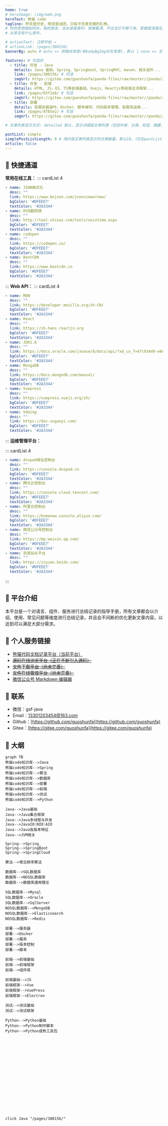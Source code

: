 ```yaml
---
home: true
# heroImage: /img/web.png
heroText: 熊猫 code
tagline: 昨天是历史，明天是谜团，只有今天是天赐的礼物。
# 你的思想就如同水，我的朋友，当水波摇曳时，很难看清，不过当它平静下来，答案就清澈见底了。
# 从来没有什么意外。

# actionText: 立即开始 →
# actionLink: /pages/380156/
bannerBg: auto # auto => 网格纹背景(有bodyBgImg时无背景)，默认 | none => 无 | '大图地址' | background: 自定义背景样式       提示：如发现文本颜色不适应你的背景时可以到palette.styl修改$bannerTextColor变量

features: # 可选的
  - title: 开发 - Java
    details: Java 基础、Spring、Springboot、SpringMVC、maven、相关组件...
    link: /pages/380156/ # 可选
    imgUrl: https://gitee.com/guoshunfa/panda-files/raw/master//panda/202109101822211.png # 可选
  - title: 开发 - 前端
    details: HTML、JS、ES、TS等前端基础，Vuejs、Reactjs等前端主流框架...
    link: /pages/65f1e8/ # 可选
    imgUrl: https://gitee.com/guoshunfa/panda-files/raw/master//panda/202109101822005.png # 可选
  - title: 部署
    details: 各服务器操作、Docker、脚本编写、代码版本管理、各服务运维...
    link: /pages/9785e2/ # 可选
    imgUrl: https://gitee.com/guoshunfa/panda-files/raw/master//panda/202109101822073.png # 可选

# 文章列表显示方式: detailed 默认，显示详细版文章列表（包括作者、分类、标签、摘要、分页等）| simple => 显示简约版文章列表（仅标题和日期）| none 不显示文章列表

postList: simple
simplePostListLength: 0 # 简约版文章列表显示的文章数量，默认10。（仅在postList设置为simple时生效）
article: false
---
```

## 👀 快捷通道
**常用在线工具：**
::: cardList 4
```yaml
- name: JSON格式化
  desc: ""
  link: https://www.bejson.com/jsonviewernew/
  bgColor: '#DFEEE7'
  textColor: '#2A3344'
- name: 时间戳转换
  desc: ""
  link: http://tool.chinaz.com/tools/unixtime.aspx
  bgColor: '#DFEEE7'
  textColor: '#2A3344'
- name: codepen
  desc: ""
  link: https://codepen.io/
  bgColor: '#DFEEE7'
  textColor: '#2A3344'
- name: BootCDN
  desc: ""
  link: https://www.bootcdn.cn
  bgColor: '#DFEEE7'
  textColor: '#2A3344'
```
:::
**Web API：**
::: cardList 4
```yaml
- name: MDN
  desc: ""
  link: https://developer.mozilla.org/zh-CN/
  bgColor: '#DFEEE7'
  textColor: '#2A3344'
- name: React
  desc: ""
  link: https://zh-hans.reactjs.org
  bgColor: '#DFEEE7'
  textColor: '#2A3344'
- name: JDK1.8
  desc: ""
  link: https://docs.oracle.com/javase/8/docs/api/?xd_co_f=47c934d9-e663-4eba-819c-b726fc2d0847
  bgColor: '#DFEEE7'
  textColor: '#2A3344'
- name: MongoDB
  desc: ""
  link: https://docs.mongodb.com/manual/
  bgColor: '#DFEEE7'
  textColor: '#2A3344'
- name: Vuepress
  desc: ""
  link: https://vuepress.vuejs.org/zh/
  bgColor: '#DFEEE7'
  textColor: '#2A3344'
- name: Vdoing
  desc: ""
  link: https://doc.xugaoyi.com/
  bgColor: '#DFEEE7'
  textColor: '#2A3344'
```
:::
**运维管理平台：**

::: cardList 4
```yaml
- name: dnspod域名控制台
  desc: ""
  link: https://console.dnspod.cn
  bgColor: '#DFEEE7'
  textColor: '#2A3344'
- name: 腾讯云控制台
  desc: ""
  link: https://console.cloud.tencent.com/
  bgColor: '#DFEEE7'
  textColor: '#2A3344'
- name: 阿里云控制台
  desc: ""
  link: https://homenew.console.aliyun.com/
  bgColor: '#DFEEE7'
  textColor: '#2A3344'
- name: 微信公众号控制台
  desc: ""
  link: https://mp.weixin.qq.com/
  bgColor: '#DFEEE7'
  textColor: '#2A3344'
- name: 百度站长平台
  desc: ""
  link: https://ziyuan.baidu.com/
  bgColor: '#DFEEE7'
  textColor: '#2A3344'
```
:::

## 🌲 平台介绍

本平台是一个对语言、组件、服务进行总结记录的指导手册，所有文章都会以介绍、使用、常见问题等维度进行总结记录，并且会不间断的优化更新文章内容，以达到可以满足大部分需求。

## 🌹 个人服务链接

- [熊猫代码文档记录平台（当前平台）](https://pandacode.cn/)
- ~~[源码在线浏览平台（正在不断引入源码）](http://coderead.pandacode.cn:82/)~~
- ~~[文件下载平台（尚未完善）](http://file.download.pandacode.cn:81/)~~
- ~~[文件在线管理平台（尚未完善）](http://file2.pandacode.cn:81/)~~
- [微信公众号 Markdown 编辑器](https://wechat.pandacode.cn/)

## 📮 联系

- 微信：gsf-java
- Email：13301203454@163.com
- Github：[https://github.com/guoshunfa](https://github.com/guoshunfa)
- Gitee：[https://gitee.com/guoshunfa](https://gitee.com/guoshunfa)

## 📖 大纲

```mermaid
graph TB
熊猫code知识库-->Java
熊猫code知识库-->Spring
熊猫code知识库-->算法
熊猫code知识库-->数据库
熊猫code知识库-->部署
熊猫code知识库-->前端
熊猫code知识库-->测试
熊猫code知识库-->Python

Java-->Java基础
Java-->Java集合框架
Java-->Java多线程与并发
Java-->JavaIO:NIO:AIO
Java-->Java各版本特征
Java-->JVM相关

Spring-->Spring_
Spring-->SpringBoot
Spring-->SpringCloud

算法-->常见排序算法

数据库-->SQL数据库
数据库-->NOSQL数据库
数据库-->数据库通用理论

SQL数据库-->Mysql
SQL数据库-->Oracle
SQL数据库-->SqlServer
NOSQL数据库-->MongoDB
NOSQL数据库-->Elasticsearch
NOSQL数据库-->Redis

部署-->服务器
部署-->Docker
部署-->服务
部署-->版本控制
部署-->脚本

前端-->前端基础
前端-->前端框架
前端-->组件库

前端基础-->JS
前端框架-->Vue
前端框架-->VuePress
前端框架-->Electron

测试-->测试基础
测试-->测试框架

Python-->Python基础
Python-->Python制作脚本
Python-->Python成熟工具包


















 
click Java "/pages/380156/"
```
